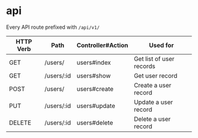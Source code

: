 # api

Every API route prefixed with `/api/v1/`

| HTTP Verb | Path       | Controller#Action | Used for                 |
|-----------|------------|-------------------|--------------------------|
| GET       | /users/    | users#index       | Get list of user records |
| GET       | /users/:id | users#show        | Get user record          |
| POST      | /users/    | users#create      | Create a user record     |
| PUT       | /users/:id | users#update      | Update a user record     |
| DELETE    | /users/:id | users#delete      | Delete a user record     |